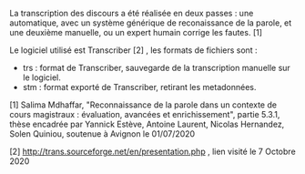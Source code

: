 La transcription des discours a été réalisée en deux passes : une automatique, avec un système générique de reconaissance de la parole, et une deuxième manuelle, ou un expert humain corrige les fautes. [1]

Le logiciel utilisé est Transcriber [2] , les formats de fichiers sont :

* trs : format de Transcriber, sauvegarde de la transcription manuelle sur le logiciel.
* stm : format exporté de Transcriber, retirant les metadonnées.



[1] Salima Mdhaffar, "Reconnaissance de la parole dans un contexte de cours magistraux : évaluation, avancées et enrichissement", partie 5.3.1,  thèse encadrée par Yannick Estève, Antoine Laurent, Nicolas Hernandez, Solen Quiniou, soutenue à Avignon le 01/07/2020

[2] http://trans.sourceforge.net/en/presentation.php , lien visité le 7 Octobre 2020
